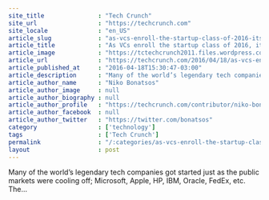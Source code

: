 ```yaml
---
site_title               : "Tech Crunch"
site_url                 : "https://techcrunch.com"
site_locale              : "en_US"
article_slug             : "as-vcs-enroll-the-startup-class-of-2016-its-rip-for-me-too-companies"
article_title            : "As VCs enroll the startup class of 2016, it’s RIP for ‘me too’ companies"
article_image            : "https://tctechcrunch2011.files.wordpress.com/2016/04/4347290021_711707047d_b.jpg?w=764&h=400&crop=1"
article_url              : "https://techcrunch.com/2016/04/18/as-vcs-enroll-the-startup-class-of-2016-its-rip-for-me-too-companies/"
article_published_at     : "2016-04-18T15:30:47-03:00"
article_description      : "Many of the world’s legendary tech companies got started just as the public markets were cooling off; Microsoft, Apple, HP, IBM, Oracle, FedEx, etc. The..."
article_author_name      : "Niko Bonatsos"
article_author_image     : null
article_author_biography : null
article_author_profile   : "https://techcrunch.com/contributor/niko-bonatsos/"
article_author_facebook  : null
article_author_twitter   : "https://twitter.com/bonatsos"
category                 : ['technology']
tags                     : ['Tech Crunch']
permalink                : "/:categories/as-vcs-enroll-the-startup-class-of-2016-its-rip-for-me-too-companies/"
layout                   : post
---
```


Many of the world’s legendary tech companies got started just as the public markets were cooling off; Microsoft, Apple, HP, IBM, Oracle, FedEx, etc. The...
